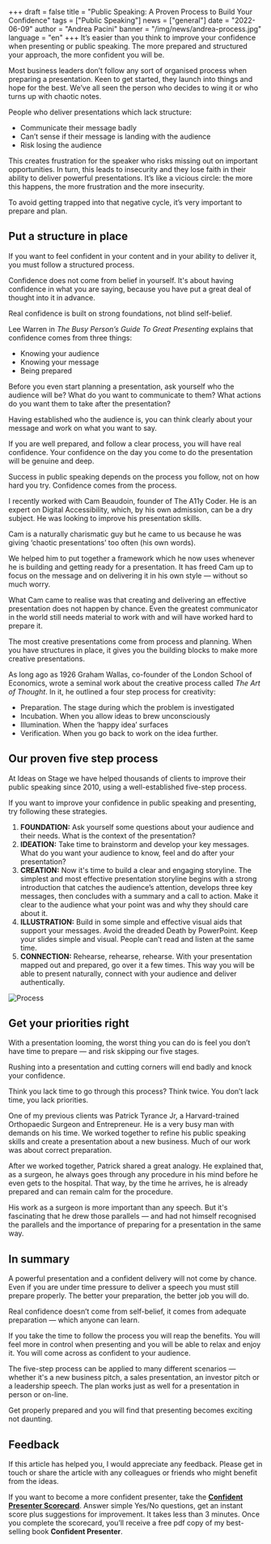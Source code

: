 +++
draft = false
title = "Public Speaking: A Proven Process to Build Your Confidence"
tags = ["Public Speaking"]
news = ["general"]
date = "2022-06-09"
author = "Andrea Pacini"
banner = "/img/news/andrea-process.jpg"
language = "en"
+++
It’s easier than you think to improve your confidence when presenting or public speaking. The more prepared and structured your approach, the more confident you will be.

Most business leaders don’t follow any sort of organised process when preparing a presentation. Keen to get started, they launch into things and hope for the best. We’ve all seen the person who decides to wing it or who turns up with chaotic notes.

People who deliver presentations which lack structure:

* Communicate their message badly
* Can’t sense if their message is landing with the audience
* Risk losing the audience 

This creates frustration for the speaker who risks missing out on important opportunities. In turn, this leads to insecurity and they lose faith in their ability to deliver powerful presentations. It’s like a vicious circle: the more this happens, the more frustration and the more insecurity.

To avoid getting trapped into that negative cycle, it’s very important to prepare and plan. 

## Put a structure in place

If you want to feel confident in your content and in your ability to deliver it, you must follow a structured process.

Confidence does not come from belief in yourself. It's about having confidence in what you are saying, because you have put a great deal of thought into it in advance.

Real confidence is built on strong foundations, not blind self-belief.

Lee Warren in *The Busy Person’s Guide To Great Presenting* explains that confidence comes from three things: 

* Knowing your audience 
* Knowing your message 
* Being prepared 

Before you even start planning a presentation, ask yourself who the audience will be? What do you want to communicate to them? What actions do you want them to take after the presentation? 

Having established who the audience is, you can think clearly about your message and work on what you want to say. 

If you are well prepared, and follow a clear process, you will have real confidence. Your confidence on the day you come to do the presentation will be genuine and deep. 

Success in public speaking depends on the process you follow, not on how hard you try. Confidence comes from the process.

I recently worked with Cam Beaudoin, founder of The A11y Coder. He is an expert on Digital Accessibility, which, by his own admission, can be a dry subject. He was looking to improve his presentation skills.

Cam is a naturally charismatic guy but he came to us because he was giving ‘chaotic presentations’ too often (his own words).

We helped him to put together a framework which he now uses whenever he is building and getting ready for a presentation. It has freed Cam up to focus on the message and on delivering it in his own style — without so much worry.

What Cam came to realise was that creating and delivering an effective presentation does not happen by chance. Even the greatest communicator in the world still needs material to work with and will have worked hard to prepare it.

The most creative presentations come from process and planning. When you have structures in place, it gives you the building blocks to make more creative presentations.

As long ago as 1926 Graham Wallas, co-founder of the London School of Economics, wrote a seminal work about the creative process called *The Art of Thought*. In it, he outlined a four step process for creativity:

* Preparation. The stage during which the problem is investigated
* Incubation. When you allow ideas to brew unconsciously
* Illumination. When the ‘happy idea’ surfaces
* Verification. When you go back to work on the idea further.

## Our proven five step process

At Ideas on Stage we have helped thousands of clients to improve their public speaking since 2010, using a well-established five-step process.

If you want to improve your confidence in public speaking and presenting, try following these strategies.

1. **FOUNDATION:** Ask yourself some questions about your audience and their needs. What is the context of the presentation? 
2. **IDEATION:** Take time to brainstorm and develop your key messages. What do you want your audience to know, feel and do after your presentation? 
3. **CREATION:** Now it's time to build a clear and engaging storyline. The simplest and most effective presentation storyline begins with a strong introduction that catches the audience’s attention, develops three key messages, then concludes with a summary and a call to action. Make it clear to the audience what your point was and why they should care about it.
4. **ILLUSTRATION:** Build in some simple and effective visual aids that support your messages. Avoid the dreaded Death by PowerPoint. Keep your slides simple and visual. People can’t read and listen at the same time.
5. **CONNECTION:** Rehearse, rehearse, rehearse. With your presentation mapped out and prepared, go over it a few times. This way you will be able to present naturally, connect with your audience and deliver authentically.

![Process](/img/news/andrea-process.jpg)

## Get your priorities right

With a presentation looming, the worst thing you can do is feel you don’t have time to prepare — and risk skipping our five stages.

Rushing into a presentation and cutting corners will end badly and knock your confidence.

Think you lack time to go through this process? Think twice. You don’t lack time, you lack priorities.

One of my previous clients was Patrick Tyrance Jr, a Harvard-trained Orthopaedic Surgeon and Entrepreneur. He is a very busy man with demands on his time. We worked together to refine his public speaking skills and create a presentation about a new business. Much of our work was about correct preparation.

After we worked together, Patrick shared a great analogy. He explained that, as a surgeon, he always goes through any procedure in his mind before he even gets to the hospital. That way, by the time he arrives, he is already prepared and can remain calm for the procedure.

His work as a surgeon is more important than any speech. But it's fascinating that he drew those parallels — and had not himself recognised the parallels and the importance of preparing for a presentation in the same way.

## In summary

A powerful presentation and a confident delivery will not come by chance. Even if you are under time pressure to deliver a speech you must still prepare properly. The better your preparation, the better job you will do. 

Real confidence doesn’t come from self-belief, it comes from adequate preparation — which anyone can learn.

If you take the time to follow the process you will reap the benefits. You will feel more in control when presenting and you will be able to relax and enjoy it. You will come across as confident to your audience.

The five-step process can be applied to many different scenarios — whether it's a new business pitch, a sales presentation, an investor pitch or a leadership speech. The plan works just as well for a presentation in person or on-line.

Get properly prepared and you will find that presenting becomes exciting not daunting.

## Feedback

If this article has helped you, I would appreciate any feedback. Please get in touch or share the article with any colleagues or friends who might benefit from the ideas.

If you want to become a more confident presenter, take the **[Confident Presenter Scorecard](https://presentationscorecard.scoreapp.com/)**. Answer simple Yes/No questions, get an instant score plus suggestions for improvement. It takes less than 3 minutes. Once you complete the scorecard, you’ll receive a free pdf copy of my best-selling book **Confident Presenter**.